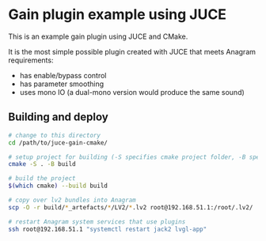 # Gain plugin example using JUCE

This is an example gain plugin using JUCE and CMake.

It is the most simple possible plugin created with JUCE that meets Anagram requirements:
 - has enable/bypass control
 - has parameter smoothing
 - uses mono IO (a dual-mono version would produce the same sound)

## Building and deploy

```sh
# change to this directory
cd /path/to/juce-gain-cmake/

# setup project for building (-S specifies cmake project folder, -B specifies build output folder)
cmake -S . -B build

# build the project
$(which cmake) --build build

# copy over lv2 bundles into Anagram
scp -O -r build/*_artefacts/*/LV2/*.lv2 root@192.168.51.1:/root/.lv2/

# restart Anagram system services that use plugins
ssh root@192.168.51.1 "systemctl restart jack2 lvgl-app"
```

